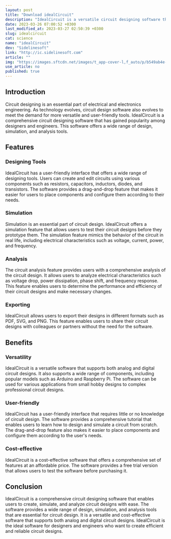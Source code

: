 ```yaml
---
layout: post
title: "Download idealCircuit"
description: "IdealCircuit is a versatile circuit designing software that enables users to create, simulate, and analyze circuit designs with ease."
date: 2023-03-26 07:00:52 +0300
last_modified_at: 2023-03-27 02:50:39 +0300
slug: idealcircuit
cat: science
name: "idealCircuit"
dev: "Sidelinesoft"
link: "http://ic.sidelinesoft.com"
article: ""
img: "https://images.sftcdn.net/images/t_app-cover-l,f_auto/p/b549ab4e-9525-11e6-a566-00163ed833e7/3240201829/idealcircuit-screenshot.png"
use_article: no
published: true
---
```

## Introduction

Circuit designing is an essential part of electrical and electronics engineering. As technology evolves, circuit design software also evolves to meet the demand for more versatile and user-friendly tools. IdealCircuit is a comprehensive circuit designing software that has gained popularity among designers and engineers. This software offers a wide range of design, simulation, and analysis tools.

## Features

### Designing Tools

IdealCircuit has a user-friendly interface that offers a wide range of designing tools. Users can create and edit circuits using various components such as resistors, capacitors, inductors, diodes, and transistors. The software provides a drag-and-drop feature that makes it easier for users to place components and configure them according to their needs.

### Simulation

Simulation is an essential part of circuit design. IdealCircuit offers a simulation feature that allows users to test their circuit designs before they prototype them. The simulation feature mimics the behavior of the circuit in real life, including electrical characteristics such as voltage, current, power, and frequency. 

### Analysis

The circuit analysis feature provides users with a comprehensive analysis of the circuit design. It allows users to analyze electrical characteristics such as voltage drop, power dissipation, phase shift, and frequency response. This feature enables users to determine the performance and efficiency of their circuit designs and make necessary changes.

### Exporting

IdealCircuit allows users to export their designs in different formats such as PDF, SVG, and PNG. This feature enables users to share their circuit designs with colleagues or partners without the need for the software.

## Benefits

### Versatility

IdealCircuit is a versatile software that supports both analog and digital circuit designs. It also supports a wide range of components, including popular models such as Arduino and Raspberry Pi. The software can be used for various applications from small hobby designs to complex professional circuit designs.

### User-friendly

IdealCircuit has a user-friendly interface that requires little or no knowledge of circuit design. The software provides a comprehensive tutorial that enables users to learn how to design and simulate a circuit from scratch. The drag-and-drop feature also makes it easier to place components and configure them according to the user's needs.

### Cost-effective

IdealCircuit is a cost-effective software that offers a comprehensive set of features at an affordable price. The software provides a free trial version that allows users to test the software before purchasing it.

## Conclusion

IdealCircuit is a comprehensive circuit designing software that enables users to create, simulate, and analyze circuit designs with ease. The software provides a wide range of design, simulation, and analysis tools that are essential for circuit design. It is a versatile and cost-effective software that supports both analog and digital circuit designs. IdealCircuit is the ideal software for designers and engineers who want to create efficient and reliable circuit designs.